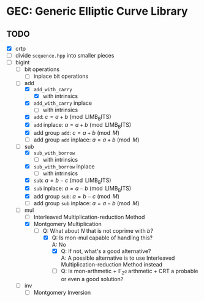 # GEC: Generic Elliptic Curve Library

## TODO

- [x] crtp
- [ ] divide `sequence.hpp` into smaller pieces
- [ ] bigint
  - [ ] bit operations
    - [ ] inplace bit operations
  - [ ] add
    - [x] `add_with_carry`
      - [x] with intrinsics
    - [x] `add_with_carry` inplace
      - [ ] with intrinsics
    - [x] `add`: $c = a + b \pmod{\mathrm{LIMB_BITS}}$
    - [x] `add` inplace: $a = a + b \pmod{\mathrm{LIMB_BITS}}$
    - [x] add group `add`: $c = a + b \pmod{M}$
    - [ ] add group `add` inplace: $a = a + b \pmod{M}$
  - [ ] sub
    - [x] `sub_with_borrow`
      - [ ] with intrinsics
    - [x] `sub_with_borrow` inplace
      - [ ] with intrinsics
    - [x] `sub`: $a = b - c \pmod{\mathrm{LIMB_BITS}}$
    - [x] `sub` inplace: $a = a - b \pmod{\mathrm{LIMB_BITS}}$
    - [x] add group `sub`: $a = b - c \pmod{M}$
    - [ ] add group `sub` inplace: $a = a - b \pmod{M}$
  - [ ] mul
    - [ ] Interleaved Multiplication-reduction Method
    - [x] Montgomery Multiplication
      - [ ] Q: What about $N$ that is not coprime with $b$?
        - [x] Q: Is mon-mul capable of handling this?\
              A: No
          - [x] Q: If not, what's a good alternative?\
                A: A possible alternative is to use Interleaved Multiplication-reduction Method instead
          - [ ] Q: Is mon-arthmetic + $\mathbb{F}_{2^q}$ arthmetic + CRT a probable or even a good solution?
  - [ ] inv
    - [ ] Montgomery Inversion

